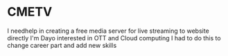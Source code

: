 # CMETV
I needhelp in creating a free media server for live streaming to website directly
I'm Dayo interested in OTT and Cloud computing
I had to do this to change career part and add new skills
